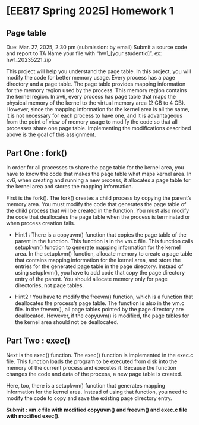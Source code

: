 # [EE817 Spring 2025] Homework 1
 

## Page table
Due: Mar. 27, 2025, 2:30 pm (submission: by email)
Submit a source code and report to TA
Name your file with “hw1_[your studentid]”. ex: hw1_20235221.zip

This project will help you understand the page table. In this project, you will modify the code for better memory usage. Every process has a page directory and a page table. The page table provides mapping information for the memory region used by the process. This memory region contains the kernel region. In xv6, every process has page table that maps the physical memory of the kernel to the virtual memory area (2 GB to 4 GB). However, since the mapping information for the kernel area is all the same, it is not necessary for each process to have one, and it is advantageous from the point of view of memory usage to modify the code so that all processes share one page table. Implementing the modifications described above is the goal of this assignment.

## Part One : fork()
In order for all processes to share the page table for the kernel area, you have to know the code that makes the page table what maps kernel area. In xv6, when creating and running a new process, it allocates a page table for the kernel area and stores the mapping information.

First is the fork(). The fork() creates a child process by copying the parent’s memory area. You must modify the code that generates the page table of the child process that will be created in the function. You must also modify the code that deallocates the page table when the process is terminated or when process creation fails.

* Hint1 : There is a copyuvm() function that copies the page table of the parent in the function. This function is in the vm.c file. This function calls setupkvm() function to generate mapping information for the kernel area. In the setupkvm() function, allocate memory to create a page table that contains mapping information for the kernel area, and store the entries for the generated page table in the page directory. Instead of using setupkvm(), you have to add code that copy the page directory entry of the parent. You should allocate memory only for page directories, not page tables.

* Hint2 : You have to modify the freevm() function, which is a function that deallocates the process’s page table. The function is also in the vm.c file. In the freevm(), all page tables pointed by the page directory are deallocated. However, if the copyuvm() is modified, the page tables for the kernel area should not be deallocated.

## Part Two : exec()
Next is the exec() function. The exec() function is implemented in the exec.c file. This function loads the program to be executed from disk into the memory of the current process and executes it. Because the function changes the code and data of the process, a new page table is created.

Here, too, there is a setupkvm() function that generates mapping information for the kernel area. Instead of using that function, you need to modify the code to copy and save the existing page directory entry.


**Submit : vm.c file with modified copyuvm() and freevm() and exec.c file with modified exec().**
